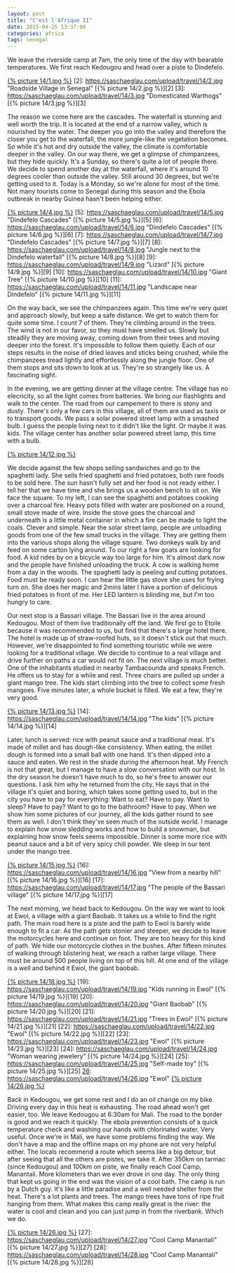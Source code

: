 ```yaml
---
layout: post
title: "C'est l'Afrique II"
date: 2015-04-25 13:37:00
categories: africa
tags: senegal
---
```

We leave the riverside camp at 7am, the only time of the day with bearable temperatures.
We first reach Kedougou and head over a piste to Dindefelo.

[1]: https://saschaeglau.com/upload/travel/14/1.jpg "Roadside Village in Senegal"
[{% picture 14/1.jpg %}][1]
[2]: https://saschaeglau.com/upload/travel/14/2.jpg "Roadside Village in Senegal"
[{% picture 14/2.jpg %}][2]
[3]: https://saschaeglau.com/upload/travel/14/3.jpg "Domesticated Warthogs"
[{% picture 14/3.jpg %}][3]

The reason we come here are the cascades.
The waterfall is stunning and well worth the trip.
It is located at the end of a narrow valley, which is nourished by the water.
The deeper you go into the valley and therefore the closer you get to the waterfall, the more jungle-like the vegetation becomes.
So while it's hot and dry outside the valley, the climate is comfortable deeper in the valley.
On our way there, we get a glimpse of chimpanzees, but they hide quickly.
It's a Sunday, so there's quite a lot of people there.
We decide to spend another day at the waterfall, where it's around 10 degrees cooler than outside the valley.
Still around 30 degrees, but we're getting used to it.
Today is a Monday, so we're alone for most of the time.
Not many tourists come to Senegal during this season and the Ebola outbreak in nearby Guinea hasn't been helping either.

[4]: https://saschaeglau.com/upload/travel/14/4.jpg "Dindefelo Cascades"
[{% picture 14/4.jpg %}][4]
[5]: https://saschaeglau.com/upload/travel/14/5.jpg "Dindefelo Cascades"
[{% picture 14/5.jpg %}][5]
[6]: https://saschaeglau.com/upload/travel/14/6.jpg "Dindefelo Cascades"
[{% picture 14/6.jpg %}][6]
[7]: https://saschaeglau.com/upload/travel/14/7.jpg "Dindefelo Cascades"
[{% picture 14/7.jpg %}][7]
[8]: https://saschaeglau.com/upload/travel/14/8.jpg "Jungle next to the Dindefelo waterfall"
[{% picture 14/8.jpg %}][8]
[9]: https://saschaeglau.com/upload/travel/14/9.jpg "Lizard"
[{% picture 14/9.jpg %}][9]
[10]: https://saschaeglau.com/upload/travel/14/10.jpg "Giant Tree"
[{% picture 14/10.jpg %}][10]
[11]: https://saschaeglau.com/upload/travel/14/11.jpg "Landscape near Dindefelo"
[{% picture 14/11.jpg %}][11]

On the way back, we see the chimpanzees again.
This time we're very quiet and approach slowly, but keep a safe distance.
We get to watch them for quite some time.
I count 7 of them.
They're climbing around in the trees.
The wind is not in our favor, so they must have smelled us.
Slowly but steadily they are moving away, coming down from their trees and moving deeper into the forest.
It's impossible to follow them quietly.
Each of our steps results in the noise of dried leaves and sticks being crushed, while the chimpanzees tread lightly and effortlessly along the jungle floor.
One of them stops and sits down to look at us.
They're so strangely like us.
A fascinating sight.

In the evening, we are getting dinner at the village centre.
The village has no elecricity, so all the light comes from batteries.
We bring our flashlights and walk to the center.
The road from our campement to there is stony and dusty.
There's only a few cars in this village, all of them are used as taxis or to transport goods.
We pass a solar powered street lamp with a smashed bulb.
I guess the people living next to it didn't like the light.
Or maybe it was kids.
The village center has another solar powered street lamp, this time with a bulb.

[12]: https://saschaeglau.com/upload/travel/14/12.jpg "Village Center in Dindefelo"
[{% picture 14/12.jpg %}][12]

We decide against the few shops selling sandwiches and go to the spaghetti lady.
She sells fried spaghetti and fried potatoes, both rare foods to be sold here.
The sun hasn't fully set and her food is not ready either.
I tell her that we have time and she brings us a wooden bench to sit on.
We face the square.
To my left, I can see the spaghetti and potatoes cooking over a charcoal fire.
Heavy pots filled with water are positioned on a round, small stove made of wire.
Inside the stove goes the charcoal and underneath is a little metal container in which a fire can be made to light the coals.
Clever and simple.
Near the solar street lamp, people are unloading goods from one of the few small trucks in the village.
They are getting them into the various shops along the village square.
Two donkeys walk by and feed on some carton lying around.
To our right a few goats are looking for food.
A kid rides by on a bicycle way too large for him.
It's almost dark now and the people have finished unloading the truck.
A cow is walking home from a day in the woods.
The spaghetti lady is peeling and cutting potatoes.
Food must be ready soon.
I can hear the little gas stove she uses for frying turn on.
She does her magic and 2mins later I have a portion of delicious fried potatoes in front of me.
Her LED lantern is blinding me, but I'm too hungry to care.

Our next stop is a Bassari village.
The Bassari live in the area around Kedougou.
Most of them live traditionally off the land.
We first go to Etoile because it was recommended to us, but find that there's a large hotel there.
The hotel is made up of straw-roofed huts, so it doesn't stick out that much.
However, we're disappointed to find something touristic while we were looking for a traditional village.
We decide to continue to a real village and drive further on paths a car would not fit on.
The next village is much better.
One of the inhabitants studied in nearby Tambacounda and speaks French.
He offers us to stay for a while and rest.
Three chairs are pulled up under a giant mango tree.
The kids start climbing into the tree to collect some fresh mangoes.
Five minutes later, a whole bucket is filled.
We eat a few, they're very good.

[13]: https://saschaeglau.com/upload/travel/14/13.jpg "Sitting under the mango tree"
[{% picture 14/13.jpg %}][13]
[14]: https://saschaeglau.com/upload/travel/14/14.jpg "The kids"
[{% picture 14/14.jpg %}][14]

Later, lunch is served: rice with peanut sauce and a traditional meal.
It's made of millet and has dough-like consistency.
When eating, the millet dough is formed into a small ball with one hand.
It's then dipped into a sauce and eaten.
We rest in the shade during the afternoon heat.
My French is not that great, but I manage to have a slow conversation with our host.
In the dry season he doesn't have much to do, so he's free to answer our questions.
I ask him why he returned from the city.
He says that in the village it's quiet and boring, which takes some getting used to, but in the city you have to pay for everything:
Want to eat? Have to pay. Want to sleep? Have to pay? Want to go to the bathroom? Have to pay.
When we show him some pictures of our journey, all the kids gather round to see them as well.
I don't think they've seen much of the outside world.
I manage to explain how snow sledding works and how to build a snowman, but explaining how snow feels seems impossible.
Dinner is some more rice with peanut sauce and a bit of very spicy chili powder.
We sleep in our tent under the mango tree.

[15]: https://saschaeglau.com/upload/travel/14/15.jpg "Chameleon"
[{% picture 14/15.jpg %}][15]
[16]: https://saschaeglau.com/upload/travel/14/16.jpg "View from a nearby hill"
[{% picture 14/16.jpg %}][16]
[17]: https://saschaeglau.com/upload/travel/14/17.jpg "The people of the Bassari village"
[{% picture 14/17.jpg %}][17]

The next morning, we head back to Kedougou.
On the way we want to look at Ewol, a village with a giant Baobab.
It takes us a while to find the right path.
The main road here is a piste and the path to Ewol is barely wide enough to fit a car.
As the path gets stonier and steeper, we decide to leave the motorcycles here and continue on foot.
They are too heavy for this kind of path.
We hide our motorcycle clothes in the bushes.
After fifteen minutes of walking through blistering heat, we reach a rather large village.
There must be around 500 people living on top of this hill.
At one end of the village is a well and behind it Ewol, the giant baobab.

[18]: https://saschaeglau.com/upload/travel/14/18.jpg "Village near Ewol"
[{% picture 14/18.jpg %}][18]
[19]: https://saschaeglau.com/upload/travel/14/19.jpg "Kids running in Ewol"
[{% picture 14/19.jpg %}][19]
[20]: https://saschaeglau.com/upload/travel/14/20.jpg "Giant Baobab"
[{% picture 14/20.jpg %}][20]
[21]: https://saschaeglau.com/upload/travel/14/21.jpg "Trees in Ewol"
[{% picture 14/21.jpg %}][21]
[22]: https://saschaeglau.com/upload/travel/14/22.jpg "Ewol"
[{% picture 14/22.jpg %}][22]
[23]: https://saschaeglau.com/upload/travel/14/23.jpg "Ewol"
[{% picture 14/23.jpg %}][23]
[24]: https://saschaeglau.com/upload/travel/14/24.jpg "Woman wearing jewelery"
[{% picture 14/24.jpg %}][24]
[25]: https://saschaeglau.com/upload/travel/14/25.jpg "Self-made toy"
[{% picture 14/25.jpg %}][25]
[26]: https://saschaeglau.com/upload/travel/14/26.jpg "Ewol"
[{% picture 14/26.jpg %}][26]

Back in Kedougou, we get some rest and I do an oil change on my bike.
Driving every day in this heat is exhausting.
The road ahead won't get easier, too.
We leave Kedougou at 6:30am for Mali.
The road to the border is good and we reach it quickly.
The ebola prevention consists of a quick temperature check and washing our hands with chlorinated water.
Very useful.
Once we're in Mali, we have some problems finding the way.
We don't have a map and the offline maps on my phone are not very helpful either.
The locals recommend a route which seems like a big detour, but after seeing that all the others are pistes, we take it.
After 350km on tarmac (since Kedougou) and 100km on piste, we finally reach Cool Camp, Manantali.
More kilometers than we ever drove in one day.
The only thing that kept us going in the end was the vision of a cool bath.
The camp is run by a Dutch guy.
It's like a little paradise and a well needed shelter from the heat.
There's a lot plants and trees.
The mango trees have tons of ripe fruit hanging from them.
What makes this camp really great is the river: the water is cool and clean and you can just jump in from the riverbank.
Which we do.

[26]: https://saschaeglau.com/upload/travel/14/26.jpg "Cool Camp Manantali"
[{% picture 14/26.jpg %}][26]
[27]: https://saschaeglau.com/upload/travel/14/27.jpg "Cool Camp Manantali"
[{% picture 14/27.jpg %}][27]
[28]: https://saschaeglau.com/upload/travel/14/28.jpg "Cool Camp Manantali"
[{% picture 14/28.jpg %}][28]
